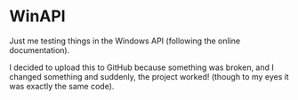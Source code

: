# WinAPI
Just me testing things in the Windows API (following the online documentation).

I decided to upload this to GitHub because something was broken, and I changed something and suddenly, the project worked! (though to my eyes it was exactly the same code).
